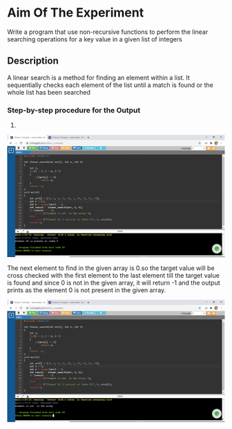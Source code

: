 # Aim Of The Experiment
Write a program that use non-recursive functions to perform the linear searching operations for a key value in a given list of integers
## Description 
A linear search  is a method for finding an element within a list. It sequentially checks each element of the list until a match is found or the whole list has been searched
### Step-by-step procedure for the Output
1.

![Output1](output66.png)

The next element to find in the given array is 0.so the target value will be cross checked with the first element to the last element till the target value is found and since 0 is not in the given array, it will return -1 and the output prints as the element 0 is not present in the given array.

![Output2](output0.png)
